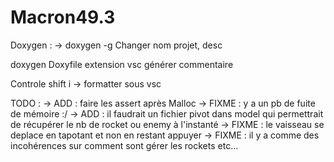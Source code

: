 # Macron49.3
Doxygen :
-> doxygen -g
Changer nom projet, desc

doxygen Doxyfile
extension vsc générer commentaire


Controle shift i -> formatter sous vsc


TODO : 
-> ADD : faire les assert après Malloc
-> FIXME : y a un pb de fuite de mémoire :/
-> ADD : il faudrait un fichier pivot dans model qui permettrait de récupérer le nb de rocket ou enemy à l'instanté
-> FIXME : le vaisseau se deplace en tapotant et non en restant appuyer
-> FIXME : il y a comme des incohérences sur comment sont gérer les rockets etc...